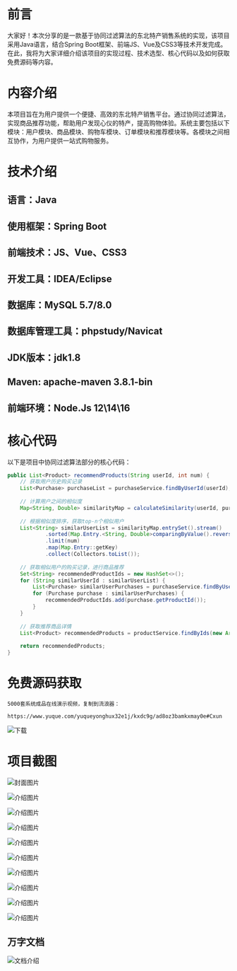 # 前言

大家好！本次分享的是一款基于协同过滤算法的东北特产销售系统的实现，该项目采用Java语言，结合Spring Boot框架、前端JS、Vue及CSS3等技术开发完成。在此，我将为大家详细介绍该项目的实现过程、技术选型、核心代码以及如何获取免费源码等内容。

# 内容介绍

本项目旨在为用户提供一个便捷、高效的东北特产销售平台。通过协同过滤算法，实现商品推荐功能，帮助用户发现心仪的特产，提高购物体验。系统主要包括以下模块：用户模块、商品模块、购物车模块、订单模块和推荐模块等。各模块之间相互协作，为用户提供一站式购物服务。

# 技术介绍

## 语言：Java
## 使用框架：Spring Boot
## 前端技术：JS、Vue、CSS3
## 开发工具：IDEA/Eclipse
## 数据库：MySQL 5.7/8.0
## 数据库管理工具：phpstudy/Navicat
## JDK版本：jdk1.8
## Maven: apache-maven 3.8.1-bin
## 前端环境：Node.Js 12\14\16

# 核心代码

以下是项目中协同过滤算法部分的核心代码：

```java
public List<Product> recommendProducts(String userId, int num) {
    // 获取用户历史购买记录
    List<Purchase> purchaseList = purchaseService.findByUserId(userId);
    
    // 计算用户之间的相似度
    Map<String, Double> similarityMap = calculateSimilarity(userId, purchaseList);
    
    // 根据相似度排序，获取top-n个相似用户
    List<String> similarUserList = similarityMap.entrySet().stream()
            .sorted(Map.Entry.<String, Double>comparingByValue().reversed())
            .limit(num)
            .map(Map.Entry::getKey)
            .collect(Collectors.toList());
    
    // 获取相似用户的购买记录，进行商品推荐
    Set<String> recommendedProductIds = new HashSet<>();
    for (String similarUserId : similarUserList) {
        List<Purchase> similarUserPurchases = purchaseService.findByUserId(similarUserId);
        for (Purchase purchase : similarUserPurchases) {
            recommendedProductIds.add(purchase.getProductId());
        }
    }
    
    // 获取推荐商品详情
    List<Product> recommendedProducts = productService.findByIds(new ArrayList<>(recommendedProductIds));
    
    return recommendedProducts;
}
```

# 免费源码获取

```
5000套系统成品在线演示视频，复制到流浪器： 
```
```
https://www.yuque.com/yuqueyonghux32e1j/kxdc9g/ad8oz3bamkxmay0e#Cxun
```
![下载](https://img12.360buyimg.com/ddimg/jfs/t1/339687/11/1349/28408/68ad865fF412d7877/adaa650483a100f2.jpg)

# 项目截图

![封面图片](https://img13.360buyimg.com/ddimg/jfs/t1/308853/4/26595/215805/689ea2a9F37e804d5/41e9187476daec50.jpg)

![介绍图片](https://img13.360buyimg.com/ddimg/jfs/t1/311407/11/26150/180046/689ea28cFe9c80386/86f13be84c9d80a6.jpg)

![介绍图片](https://img10.360buyimg.com/ddimg/jfs/t1/312628/34/26408/41291/689ea28cF1e8798ed/4971ebd5bdc75efa.jpg)

![介绍图片](https://img11.360buyimg.com/ddimg/jfs/t1/312897/20/26532/52694/689ea28dFe22ac9e0/16f83d5667c030e3.jpg)

![介绍图片](https://img13.360buyimg.com/ddimg/jfs/t1/324590/1/4656/83240/689ea28dF6d7c0bfc/a79dc47e234a4fce.jpg)

![介绍图片](https://img11.360buyimg.com/ddimg/jfs/t1/294294/26/18495/49989/689ea28eF369d7195/a0d5b54402c01f86.jpg)

![介绍图片](https://img14.360buyimg.com/ddimg/jfs/t1/325254/33/4721/50764/689ea28eF141322ff/7eeb13af0e8931bf.jpg)

![介绍图片](https://img12.360buyimg.com/ddimg/jfs/t1/304544/40/26456/31086/689ea28eFbfb57bc0/e38a16dea928d2cd.jpg)

![介绍图片](https://img14.360buyimg.com/ddimg/jfs/t1/323433/38/4560/51234/689ea28fFda22e604/8b797de60018fdfb.jpg)

![介绍图片](https://img12.360buyimg.com/ddimg/jfs/t1/308869/24/26407/61971/689ea290F7c9e2f11/3aca1940da8715d5.jpg)


## 万字文档
![文档介绍](https://img14.360buyimg.com/ddimg/jfs/t1/338393/1/3576/156947/68b1ad0cF74dc525c/ff9cd6c574295685.jpg)
